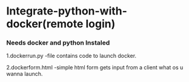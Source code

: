 # Integrate-python-with-docker(remote login)
### Needs docker and python Instaled 

1.dockerrun.py
-file contains code to launch docker.
 

2.dockerform.html
-simple html form gets input from a client what os u wanna launch.
